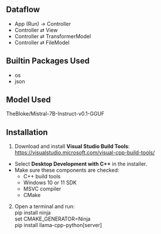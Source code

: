 ## Dataflow
- App (Run) → Controller
- Controller ⇄ View
- Controller ⇄ TransformerModel
- Controller ⇄ FileModel

## Builtin Packages Used
- os
- json

## Model Used
TheBloke/Mistral-7B-Instruct-v0.1-GGUF 

## Installation
1. Download and install **Visual Studio Build Tools**:  
   https://visualstudio.microsoft.com/visual-cpp-build-tools/ 
  - Select **Desktop Development with C++** in the installer.  
  - Make sure these components are checked:  
    - C++ build tools  
    - Windows 10 or 11 SDK  
    - MSVC compiler  
    - CMake  
2. Open a terminal and run:\
pip install ninja\
set CMAKE_GENERATOR=Ninja\
pip install llama-cpp-python[server]